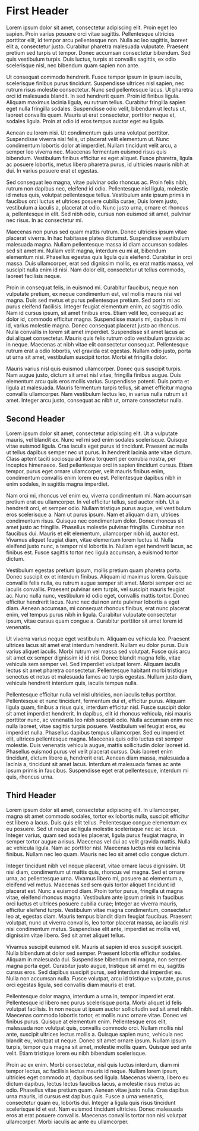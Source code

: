 # First Header

Lorem ipsum dolor sit amet, consectetur adipiscing elit. Proin eget leo sapien. Proin varius posuere orci vitae sagittis. Pellentesque ultricies porttitor elit, id tempor arcu pellentesque non. Nulla ac leo sagittis, laoreet elit a, consectetur justo. Curabitur pharetra malesuada vulputate. Praesent pretium sed turpis ut tempor. Donec accumsan consectetur bibendum. Sed quis vestibulum turpis. Duis luctus, turpis at convallis sagittis, ex odio scelerisque nisl, nec bibendum quam sapien non ante.

Ut consequat commodo hendrerit. Fusce tempor ipsum in ipsum iaculis, scelerisque finibus purus tincidunt. Suspendisse ultrices nisl sapien, nec rutrum risus molestie consectetur. Nunc sed pellentesque lacus. Ut pharetra orci id malesuada blandit. In sed hendrerit quam. Proin id finibus ligula. Aliquam maximus lacinia ligula, eu rutrum tellus. Curabitur fringilla sapien eget nulla fringilla sodales. Suspendisse odio velit, bibendum ut lectus ut, laoreet convallis quam. Mauris ut erat consectetur, porttitor neque et, sodales ligula. Proin at odio id eros tempus auctor eget eu ligula.

Aenean eu lorem nisi. Ut condimentum quis urna volutpat porttitor. Suspendisse viverra nisl felis, ut placerat velit elementum ut. Nunc condimentum lobortis dolor at imperdiet. Nullam tincidunt velit arcu, a semper leo viverra nec. Maecenas fermentum euismod risus quis bibendum. Vestibulum finibus efficitur ex eget aliquet. Fusce pharetra, ligula ac posuere lobortis, metus libero pharetra purus, id ultricies mauris nibh at dui. In varius posuere erat et egestas.

Sed consequat leo magna, vitae pulvinar odio rhoncus ac. Proin felis nibh, rutrum non dapibus nec, eleifend id odio. Pellentesque nisl ligula, molestie id metus quis, volutpat pellentesque tellus. Vestibulum ante ipsum primis in faucibus orci luctus et ultrices posuere cubilia curae; Duis lorem justo, vestibulum a iaculis a, placerat at odio. Nunc justo urna, ornare et rhoncus a, pellentesque in elit. Sed nibh odio, cursus non euismod sit amet, pulvinar nec risus. In ac consectetur mi.

Maecenas non purus sed quam mattis rutrum. Donec ultricies ipsum vitae placerat viverra. In hac habitasse platea dictumst. Suspendisse vestibulum malesuada magna. Nullam pellentesque massa id diam accumsan sodales sed sit amet mi. Nullam velit magna, interdum eu mi at, bibendum elementum nisi. Phasellus egestas quis ligula quis eleifend. Curabitur in orci massa. Duis ullamcorper, erat sed dignissim mollis, ex erat mattis massa, vel suscipit nulla enim id nisi. Nam dolor elit, consectetur ut tellus commodo, laoreet facilisis neque.

Proin in consequat felis, in euismod mi. Curabitur faucibus, neque non vulputate pretium, ex neque condimentum est, vel mollis mauris nisi vel magna. Duis sed metus et purus pellentesque pretium. Sed porta mi ac purus eleifend facilisis. Integer feugiat elementum enim, ac sagittis odio. Nam id cursus ipsum, sit amet finibus eros. Etiam velit leo, consequat ac dolor id, commodo efficitur magna. Suspendisse mauris mi, dapibus in mi id, varius molestie magna. Donec consequat placerat justo ac rhoncus. Nulla convallis in lorem sit amet imperdiet. Suspendisse sit amet lacus ac dui aliquet consectetur. Mauris quis felis rutrum odio vestibulum gravida ac in neque. Maecenas at nibh vitae elit consectetur consequat. Pellentesque rutrum erat a odio lobortis, vel gravida est egestas. Nullam odio justo, porta ut urna sit amet, vestibulum suscipit tortor. Morbi et fringilla dolor.

Mauris varius nisl quis euismod ullamcorper. Donec quis suscipit turpis. Nam augue justo, dictum sit amet nisl vitae, fringilla finibus augue. Duis elementum arcu quis eros mollis varius. Suspendisse potenti. Duis porta et ligula at malesuada. Mauris fermentum turpis tellus, sit amet efficitur magna convallis ullamcorper. Nam vestibulum lectus leo, in varius nulla rutrum sit amet. Integer arcu justo, consequat ac nibh ut, ornare consectetur nulla.

## Second Header

Lorem ipsum dolor sit amet, consectetur adipiscing elit. Ut a vulputate mauris, vel blandit ex. Nunc vel mi sed enim sodales scelerisque. Quisque vitae euismod ligula. Cras iaculis eget purus id tincidunt. Praesent ac nulla ut tellus dapibus semper nec ut purus. In hendrerit lacinia ante vitae dictum. Class aptent taciti sociosqu ad litora torquent per conubia nostra, per inceptos himenaeos. Sed pellentesque orci in sapien tincidunt cursus. Etiam tempor, purus eget ornare ullamcorper, velit mauris finibus enim, condimentum convallis enim lorem eu est. Pellentesque dapibus nibh in enim sodales, in sagittis magna imperdiet.

Nam orci mi, rhoncus vel enim eu, viverra condimentum mi. Nam accumsan pretium erat eu ullamcorper. In vel efficitur tellus, sed auctor nibh. Ut a hendrerit orci, et semper odio. Nullam tristique purus augue, vel vestibulum eros scelerisque a. Nam ut purus ipsum. Nam et aliquam diam, ultrices condimentum risus. Quisque nec condimentum dolor. Donec rhoncus sit amet justo ac fringilla. Phasellus molestie pulvinar fringilla. Curabitur non faucibus dui. Mauris et elit elementum, ullamcorper nibh id, auctor est. Vivamus aliquet feugiat diam, vitae elementum lorem luctus id. Nulla eleifend justo nunc, a tempor nisl lobortis in. Nullam eget hendrerit lacus, ac finibus est. Fusce sagittis tortor nec ligula accumsan, a euismod tortor dictum.

Vestibulum egestas pretium ipsum, mollis pretium quam pharetra porta. Donec suscipit ex et interdum finibus. Aliquam id maximus lorem. Quisque convallis felis nulla, eu rutrum augue semper sit amet. Morbi semper orci ac iaculis convallis. Praesent pulvinar sem turpis, vel suscipit mauris feugiat ac. Nunc nulla nunc, vestibulum id odio eget, convallis mattis tortor. Donec efficitur hendrerit lacus. Nunc nec dui non ante pulvinar lobortis a eget diam. Aenean accumsan, mi consequat rhoncus finibus, erat nunc placerat enim, vel tempus purus nibh in ligula. Curabitur vulputate consectetur ipsum, vitae cursus quam congue a. Curabitur porttitor sit amet lorem id venenatis.

Ut viverra varius neque eget vestibulum. Aliquam eu vehicula leo. Praesent ultrices lacus sit amet erat interdum hendrerit. Nullam eu dolor purus. Duis varius aliquet iaculis. Morbi rutrum vel massa sed volutpat. Fusce quis arcu sit amet ex semper dignissim id id nisi. Donec blandit magna felis, vitae vehicula sem semper vel. Sed imperdiet volutpat lorem. Aliquam iaculis lectus sit amet pharetra consectetur. Pellentesque habitant morbi tristique senectus et netus et malesuada fames ac turpis egestas. Nullam justo diam, vehicula hendrerit interdum quis, iaculis tempus nulla.

Pellentesque efficitur nulla vel nisl ultricies, non iaculis tellus porttitor. Pellentesque et nunc tincidunt, fermentum dui et, efficitur purus. Aliquam ligula quam, finibus a risus quis, interdum efficitur nisl. Fusce suscipit dolor sit amet imperdiet hendrerit. In dapibus, elit id rhoncus vehicula, nisi mauris porttitor nunc, ac venenatis leo nibh suscipit odio. Nulla accumsan enim nec nulla laoreet, vitae sagittis turpis posuere. Vestibulum vel feugiat eros, eu imperdiet nulla. Phasellus dapibus tempus ullamcorper. Sed eu imperdiet elit, ultrices pellentesque magna. Maecenas quis odio luctus est semper molestie. Duis venenatis vehicula augue, mattis sollicitudin dolor laoreet id. Phasellus euismod purus vel velit placerat cursus. Duis laoreet enim tincidunt, dictum libero a, hendrerit erat. Aenean diam massa, malesuada a lacinia a, tincidunt sit amet lacus. Interdum et malesuada fames ac ante ipsum primis in faucibus. Suspendisse eget erat pellentesque, interdum mi quis, rhoncus urna.

## Third Header

Lorem ipsum dolor sit amet, consectetur adipiscing elit. In ullamcorper, magna sit amet commodo sodales, tortor ex lobortis nulla, suscipit efficitur est libero a lacus. Duis quis elit tellus. Pellentesque congue elementum ex eu posuere. Sed ut neque ac ligula molestie scelerisque nec ac lacus. Integer varius, quam sed sodales placerat, ligula purus feugiat magna, in semper tortor augue a risus. Maecenas vel dui ac velit gravida mattis. Nulla ac vehicula ligula. Nam ac porttitor nisl. Maecenas luctus nisi eu lacinia finibus. Nullam nec leo quam. Mauris nec leo sit amet odio congue dictum.

Integer tincidunt nibh vel neque placerat, vitae ornare lacus dignissim. Ut nisl diam, condimentum ut mattis quis, rhoncus vel magna. Sed et ornare urna, ac pellentesque urna. Vivamus libero mi, posuere ac elementum a, eleifend vel metus. Maecenas sed sem quis tortor aliquet tincidunt id placerat est. Nunc a euismod diam. Proin tortor purus, fringilla ut magna vitae, eleifend rhoncus magna. Vestibulum ante ipsum primis in faucibus orci luctus et ultrices posuere cubilia curae; Integer ac viverra mauris, efficitur eleifend turpis. Vestibulum vitae magna condimentum, consectetur leo at, egestas diam. Mauris tempus blandit diam feugiat faucibus. Praesent volutpat, nunc ut viverra convallis, leo tortor placerat massa, ac iaculis nisl nisi condimentum metus. Suspendisse elit ante, imperdiet ac mollis vel, dignissim vitae libero. Sed sit amet aliquet tellus.

Vivamus suscipit euismod elit. Mauris at sapien id eros suscipit suscipit. Nulla bibendum at dolor sed semper. Praesent lobortis efficitur sodales. Aliquam in malesuada dui. Suspendisse bibendum mi magna, non semper magna porta eget. Curabitur justo augue, tristique sit amet mi eu, sagittis cursus eros. Sed dapibus suscipit purus, sed interdum dui imperdiet eu. Nulla non accumsan nulla. Fusce volutpat, arcu id tristique vulputate, purus orci egestas ligula, sed convallis diam mauris et erat.

Pellentesque dolor magna, interdum a urna in, tempor imperdiet erat. Pellentesque id libero nec purus scelerisque porta. Morbi aliquet id felis volutpat facilisis. In non neque ut ipsum auctor sollicitudin sed sit amet nibh. Maecenas commodo lobortis tortor, et mollis nunc ornare vitae. Donec vel finibus purus. Quisque at elementum enim. Pellentesque eros elit, malesuada non volutpat quis, convallis commodo orci. Nullam mollis nisl ante, suscipit ultrices lectus mollis a. Quisque sapien nunc, vehicula nec blandit eu, volutpat ut neque. Donec sit amet ornare ipsum. Nullam ipsum turpis, tempor quis magna sit amet, molestie mollis quam. Quisque sed ante velit. Etiam tristique lorem eu nibh bibendum scelerisque.

Proin ac ex enim. Morbi consectetur, nisl quis luctus interdum, diam mi tempor lectus, ac facilisis lectus mauris id neque. Nullam lorem ipsum, ultricies eget commodo at, dapibus sed ligula. Maecenas viverra, libero eu dictum dapibus, lectus lectus faucibus lacus, a molestie risus metus ac odio. Phasellus vitae pretium quam. Aenean vitae justo nulla. Cras dapibus urna mauris, id cursus est dapibus quis. Fusce a urna venenatis, consectetur quam eu, lobortis dui. Integer a ligula quis risus tincidunt scelerisque id et est. Nam euismod tincidunt ultricies. Donec malesuada eros at erat posuere convallis. Maecenas convallis tortor non nisi volutpat ullamcorper. Morbi iaculis ac ante eu ullamcorper.